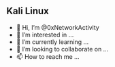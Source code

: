 ## Kali Linux



- 👋 Hi, I’m @0xNetworkActivity
- 👀 I’m interested in ...
- 🌱 I’m currently learning ...
- 💞️ I’m looking to collaborate on ...
- 📫 How to reach me ...

<!---
0xNetworkActivity/0xNetworkActivity is a ✨ special ✨ repository because its `README.md` (this file) appears on your GitHub profile.
You can click the Preview link to take a look at your changes.
--->
